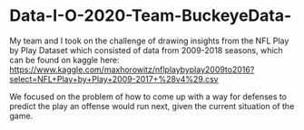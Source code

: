 # Data-I-O-2020-Team-BuckeyeData-

My team and I took on the challenge of drawing insights from the NFL Play by Play Dataset which consisted of data from 2009-2018 seasons, which can be found on kaggle here: https://www.kaggle.com/maxhorowitz/nflplaybyplay2009to2016?select=NFL+Play+by+Play+2009-2017+%28v4%29.csv

We focused on the problem of how to come up with a way for defenses to predict the play an offense would run next, given the current situation of the game. 
